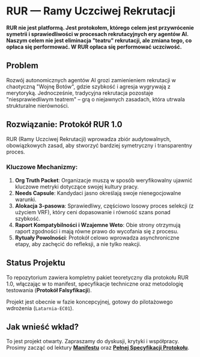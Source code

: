 # RUR — Ramy Uczciwej Rekrutacji

**RUR nie jest platformą. Jest protokołem, którego celem jest przywrócenie symetrii i sprawiedliwości w procesach rekrutacyjnych ery agentów AI. Naszym celem nie jest eliminacja "teatru" rekrutacji, ale zmiana tego, co opłaca się performować. W RUR opłaca się performować uczciwość.**

## Problem

Rozwój autonomicznych agentów AI grozi zamienieniem rekrutacji w chaotyczną "Wojnę Botów", gdzie szybkość i agresja wygrywają z merytoryką. Jednocześnie, tradycyjna rekrutacja pozostaje "niesprawiedliwym teatrem" – grą o niejawnych zasadach, która utrwala strukturalne nierówności.

## Rozwiązanie: Protokół RUR 1.0

RUR (Ramy Uczciwej Rekrutacji) wprowadza zbiór audytowalnych, obowiązkowych zasad, aby stworzyć bardziej symetryczny i transparentny proces.

### Kluczowe Mechanizmy:
1.  **Org Truth Packet**: Organizacje muszą w sposób weryfikowalny ujawnić kluczowe metryki dotyczące swojej kultury pracy.
2.  **Needs Capsule**: Kandydaci jasno określają swoje nienegocjowalne warunki.
3.  **Alokacja 3-pasowa**: Sprawiedliwy, częściowo losowy proces selekcji (z użyciem VRF), który ceni dopasowanie i równość szans ponad szybkość.
4.  **Raport Kompatybilności i Wzajemne Weto**: Obie strony otrzymują raport zgodności i mają równe prawo do wycofania się z procesu.
5.  **Rytuały Powolności**: Protokół celowo wprowadza asynchroniczne etapy, aby zachęcić do refleksji, a nie tylko reakcji.

## Status Projektu

To repozytorium zawiera kompletny pakiet teoretyczny dla protokołu RUR 1.0, włączając w to manifest, specyfikacje techniczne oraz metodologię testowania (**Protokół Falsyfikacji**).

Projekt jest obecnie w fazie koncepcyjnej, gotowy do pilotażowego wdrożenia (`Latarnia-EC01`).

## Jak wnieść wkład?

To jest projekt otwarty. Zapraszamy do dyskusji, krytyki i współpracy. Prosimy zacząć od lektury **[Manifestu](spec/pl/01_manifest.md)** oraz **[Pełnej Specyfikacji Protokołu](spec/pl/05_spec_rur_v1.md)**.